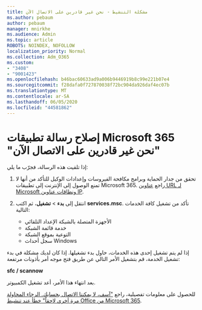 ```yaml
---
title: مشكلة التنشيط - نحن غير قادرين على الاتصال الآن
ms.author: pebaum
author: pebaum
manager: mnirkhe
ms.audience: Admin
ms.topic: article
ROBOTS: NOINDEX, NOFOLLOW
localization_priority: Normal
ms.collection: Adm_O365
ms.custom:
- "3408"
- "9001423"
ms.openlocfilehash: b46bac60633ad9a006b9446919b8c99e221b07e4
ms.sourcegitcommit: f28dafa0f727870038f72bc904da926daf4ec07b
ms.translationtype: MT
ms.contentlocale: ar-SA
ms.lasthandoff: 06/05/2020
ms.locfileid: "44581862"
---
```

# <a name="fixing-the-microsoft-365-apps-we-are-unable-to-connect-right-now-message"></a>إصلاح رسالة تطبيقات Microsoft 365 "نحن غير قادرين على الاتصال الآن"

إذا تلقيت هذه الرسالة، فجرّب ما يلي:

1. تحقق من جدار الحماية وبرامج مكافحة الفيروسات وإعدادات الوكيل للتأكد من أنها لا تمنع الوصول إلى الإنترنت إلى تطبيقات Microsoft 365. راجع [عناوين URL لـ Microsoft ونطاقات عناوين IP](https://docs.microsoft.com/office365/enterprise/urls-and-ip-address-ranges).

2. انتقل إلى **بدء**  >  **تشغيل**، ثم اكتب **services.msc**. تأكد من تشغيل كافة الخدمات التالية:
    - الأجهزة المتصلة بالشبكة الإعداد التلقائي
    - خدمة قائمة الشبكة
    - التوعية بموقع الشبكة
    - سجل أحداث Windows

إذا لم يتم تشغيل إحدى هذه الخدمات، حاول بدء تشغيلها. إذا كان لديك مشكلة في بدء تشغيل الخدمة، قم بتشغيل الأمر التالي عن طريق فتح موجه أمر بأذونات مرتفعة:

**sfc / scannow**

بعد انتهاء هذا الأمر، أعد تشغيل الكمبيوتر.

للحصول على معلومات تفصيلية، راجع ["آسف، لا يمكننا الاتصال بحسابك. الرجاء المحاولة مرة أخرى لاحقاً" خطأ عند تنشيط Office من Microsoft 365](https://docs.microsoft.com/office/troubleshoot/activation-installation/issue-when-activate-office-from-office-365).